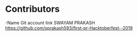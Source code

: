 # Contributors
-Name          Git account link
SWAYAM PRAKASH   https://github.com/sprakash593/first-pr-Hacktoberfest--2019

